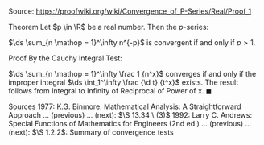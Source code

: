 # 

Source: https://proofwiki.org/wiki/Convergence_of_P-Series/Real/Proof_1

Theorem
Let $p \in \R$ be a real number.
Then the $p$-series:

$\ds \sum_{n \mathop = 1}^\infty n^{-p}$
is convergent if and only if $p > 1$.


Proof
By the Cauchy Integral Test:

$\ds \sum_{n \mathop = 1}^\infty \frac 1 {n^x}$ converges if and only if the improper integral $\ds \int_1^\infty \frac {\d t} {t^x}$ exists.
The result follows from Integral to Infinity of Reciprocal of Power of x.
$\blacksquare$


Sources
1977: K.G. Binmore: Mathematical Analysis: A Straightforward Approach ... (previous) ... (next): $\S 13.34 \ (3)$
1992: Larry C. Andrews: Special Functions of Mathematics for Engineers (2nd ed.) ... (previous) ... (next): $\S 1.2.2$: Summary of convergence tests




